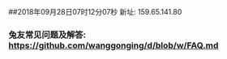 ##2018年09月28日07时12分07秒 新址: 159.65.141.80
### 兔友常见问题及解答: https://github.com/wanggonging/d/blob/w/FAQ.md
